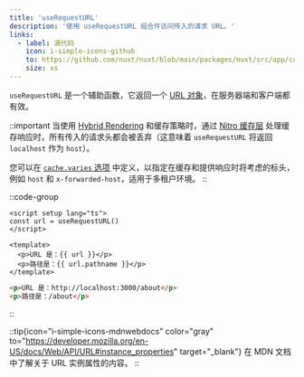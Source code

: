 ```yaml
---
title: 'useRequestURL'
description: '使用 useRequestURL 组合件访问传入的请求 URL。'
links:
  - label: 源代码
    icon: i-simple-icons-github
    to: https://github.com/nuxt/nuxt/blob/main/packages/nuxt/src/app/composables/url.ts
    size: xs
---
```


`useRequestURL` 是一个辅助函数，它返回一个 [URL 对象](https://developer.mozilla.org/en-US/docs/Web/API/URL/URL)，在服务器端和客户端都有效。

::important
当使用 [Hybrid Rendering](/docs/guide/concepts/rendering#hybrid-rendering) 和缓存策略时，通过 [Nitro 缓存层](https://nitro.zhcndoc.com/guide/cache) 处理缓存响应时，所有传入的请求头都会被丢弃（这意味着 `useRequestURL` 将返回 `localhost` 作为 `host`）。

您可以在 [`cache.varies` 选项](https://nitro.zhcndoc.com/guide/cache#options) 中定义，以指定在缓存和提供响应时将考虑的标头，例如 `host` 和 `x-forwarded-host`，适用于多租户环境。
::

::code-group

```vue [pages/about.vue]
<script setup lang="ts">
const url = useRequestURL()
</script>

<template>
  <p>URL 是：{{ url }}</p>
  <p>路径是：{{ url.pathname }}</p>
</template>
```

```html [执行结果]
<p>URL 是：http://localhost:3000/about</p>
<p>路径是：/about</p>
```

::

::tip{icon="i-simple-icons-mdnwebdocs" color="gray" to="https://developer.mozilla.org/en-US/docs/Web/API/URL#instance_properties" target="_blank"}
在 MDN 文档中了解关于 URL 实例属性的内容。
::
